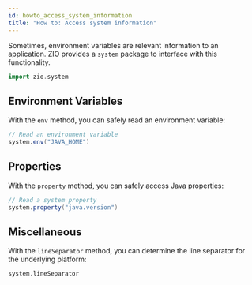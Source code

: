 ```yaml
---
id: howto_access_system_information
title: "How to: Access system information"
---
```


Sometimes, environment variables are relevant information to an application. ZIO provides a `system` package to interface with this functionality.

```scala mdoc:silent
import zio.system
```

## Environment Variables

With the `env` method, you can safely read an environment variable:

```scala mdoc
// Read an environment variable
system.env("JAVA_HOME")
```

## Properties

With the `property` method, you can safely access Java properties:

```scala mdoc
// Read a system property
system.property("java.version")
```

## Miscellaneous

With the `lineSeparator` method, you can determine the line separator for the underlying platform:

```scala mdoc
system.lineSeparator
```
